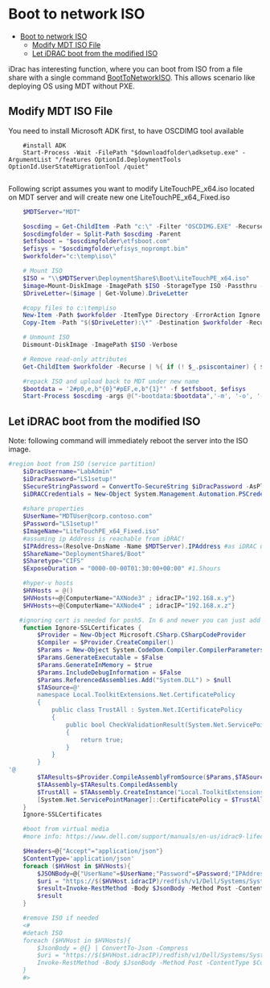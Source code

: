 # Boot to network ISO

<!-- TOC -->

- [Boot to network ISO](#boot-to-network-iso)
    - [Modify MDT ISO File](#modify-mdt-iso-file)
    - [Let iDRAC boot from the modified ISO](#let-idrac-boot-from-the-modified-iso)

<!-- /TOC -->

iDrac has interesting function, where you can boot from ISO from a file share with a single command [BootToNetworkISO](https://www.dell.com/support/manuals/en-us/idrac9-lifecycle-controller-v3.3-series/idrac9_3.36_redfishapiguide/supported-action-%E2%80%94-boottonetworkiso?guid=guid-03f535e6-476e-473d-b7bb-ebc924538cf0&lang=en-us). This allows scenario like deploying OS using MDT without PXE.




## Modify MDT ISO File

You need to install Microsoft ADK first, to have OSCDIMG tool available

```
    #install ADK
    Start-Process -Wait -FilePath "$downloadfolder\adksetup.exe" -ArgumentList "/features OptionId.DeploymentTools OptionId.UserStateMigrationTool /quiet"
 
```

Following script assumes you want to modify LiteTouchPE_x64.iso located on MDT server and will create new one LiteTouchPE_x64_Fixed.iso

```PowerShell
    $MDTServer="MDT"

    $oscdimg = Get-ChildItem -Path "c:\" -Filter "OSCDIMG.EXE" -Recurse -ErrorAction SilentlyContinue -Force | % { $_.FullName } | Select-String -Pattern "amd64" 
    $oscdimgfolder = Split-Path $oscdimg -Parent 
    $etfsboot = "$oscdimgfolder\etfsboot.com" 
    $efisys = "$oscdimgfolder\efisys_noprompt.bin"
    $workfolder="c:\temp\iso\"

    # Mount ISO 
    $ISO = "\\$MDTServer\DeploymentShare$\Boot\LiteTouchPE_x64.iso"
    $image=Mount-DiskImage -ImagePath $ISO -StorageType ISO -Passthru -Verbose
    $DriveLetter=($image | Get-Volume).DriveLetter

    #copy files to c:\temp\iso
    New-Item -Path $workfolder -ItemType Directory -ErrorAction Ignore
    Copy-Item -Path "$($DriveLetter):\*" -Destination $workfolder -Recurse

    # Unmount ISO 
    Dismount-DiskImage -ImagePath $ISO -Verbose 

    # Remove read-only attributes 
    Get-ChildItem $workfolder -Recurse | %{ if (! $_.psiscontainer) { $_.isreadonly = $false}} 

    #repack ISO and upload back to MDT under new name
    $bootdata = '2#p0,e,b"{0}"#pEF,e,b"{1}"' -f $etfsboot, $efisys
    Start-Process $oscdimg -args @("-bootdata:$bootdata",'-m', '-o', '-u2','-udfver102', $workfolder, "\\$MDTServer\DeploymentShare$\Boot\LiteTouchPE_x64_Fixed.iso") -wait -nonewwindow

```

## Let iDRAC boot from the modified ISO

Note: following command will immediately reboot the server into the ISO image.

```PowerShell
#region boot from ISO (service partition)
    $iDracUsername="LabAdmin"
    $iDracPassword="LS1setup!"
    $SecureStringPassword = ConvertTo-SecureString $iDracPassword -AsPlainText -Force
    $iDRACCredentials = New-Object System.Management.Automation.PSCredential ($iDracUsername, $SecureStringPassword)
        
    #share properties
    $UserName="MDTUser@corp.contoso.com"
    $Password="LS1setup!"
    $ImageName="LiteTouchPE_x64_Fixed.iso"
    #assuming ip Address is reachable from iDRAC!
    $IPAddress=(Resolve-DnsName -Name $MDTServer).IPAddress #as iDRAC usually does not have DNS Server configured
    $ShareName="DeploymentShare$/Boot"
    $Sharetype="CIFS"
    $ExposeDuration = "0000-00-00T01:30:00+00:00" #1.5hours

    #hyper-v hosts
    $HVHosts = @()
    $HVHosts+=@{ComputerName="AXNode3" ; idracIP="192.168.x.y"}
    $HVHosts+=@{ComputerName="AXNode4" ; idracIP="192.168.x.z"}

   #ignoring cert is needed for posh5. In 6 and newer you can just add -SkipCertificateCheck to Invoke-WebRequest
    function Ignore-SSLCertificates {
        $Provider = New-Object Microsoft.CSharp.CSharpCodeProvider
        $Compiler = $Provider.CreateCompiler()
        $Params = New-Object System.CodeDom.Compiler.CompilerParameters
        $Params.GenerateExecutable = $False
        $Params.GenerateInMemory = $true
        $Params.IncludeDebugInformation = $False
        $Params.ReferencedAssemblies.Add("System.DLL") > $null
        $TASource=@'
        namespace Local.ToolkitExtensions.Net.CertificatePolicy
        {
            public class TrustAll : System.Net.ICertificatePolicy
            {
                public bool CheckValidationResult(System.Net.ServicePoint sp,System.Security.Cryptography.X509Certificates.X509Certificate cert, System.Net.WebRequest req, int problem)
                {
                    return true;
                }
            }
        }
'@ 
        $TAResults=$Provider.CompileAssemblyFromSource($Params,$TASource)
        $TAAssembly=$TAResults.CompiledAssembly
        $TrustAll = $TAAssembly.CreateInstance("Local.ToolkitExtensions.Net.CertificatePolicy.TrustAll")
        [System.Net.ServicePointManager]::CertificatePolicy = $TrustAll
    }
    Ignore-SSLCertificates

    #boot from virtual media
    #more info: https://www.dell.com/support/manuals/en-us/idrac9-lifecycle-controller-v3.3-series/idrac9_3.36_redfishapiguide/supported-action-%E2%80%94-boottonetworkiso?guid=guid-03f535e6-476e-473d-b7bb-ebc924538cf0&lang=en-us

    $Headers=@{"Accept"="application/json"}
    $ContentType='application/json'
    foreach ($HVHost in $HVHosts){
        $JSONBody=@{"UserName"=$UserName;"Password"=$Password;"IPAddress"=$IPAddress;"ImageName"=$ImageName;"ShareName"=$ShareName;"ShareType"=$ShareType;"ExposeDuration"=$ExposeDuration} | ConvertTo-Json -Compress
        $uri = "https://$($HVHost.idracIP)/redfish/v1/Dell/Systems/System.Embedded.1/DellOSDeploymentService/Actions/DellOSDeploymentService.BootToNetworkISO"
        $result=Invoke-RestMethod -Body $JsonBody -Method Post -ContentType $ContentType -Headers $Headers -Uri $uri -Credential $iDRACCredentials
        $result
    }

    #remove ISO if needed
    <#
    #detach ISO
    foreach ($HVHost in $HVHosts){
        $JsonBody = @{} | ConvertTo-Json -Compress
        $uri = "https://$($HVHost.idracIP)/redfish/v1/Dell/Systems/System.Embedded.1/DellOSDeploymentService/Actions/DellOSDeploymentService.DetachISOImage"
        Invoke-RestMethod -Body $JsonBody -Method Post -ContentType $ContentType -Headers $Headers -Uri $uri -Credential $iDRACCredentials
    }
    #>
```